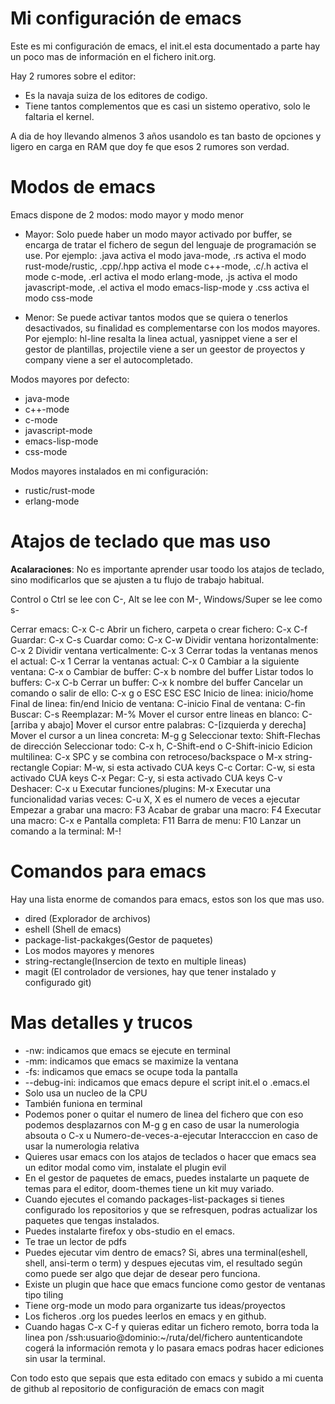 # Mi configuración de emacs

Este es mi configuración de emacs, el init.el esta documentado a parte hay 
un poco mas de información en el fichero init.org.

Hay 2 rumores sobre el editor:

- Es la navaja suiza de los editores de codigo.
- Tiene tantos complementos que es casi un sistemo operativo, solo le 
faltaria el kernel. 

A dia de hoy llevando almenos 3 años usandolo es tan basto de opciones
y ligero en carga en RAM que doy fe que esos 2 rumores son verdad.

# Modos de emacs

Emacs dispone de 2 modos: modo mayor y modo menor
- Mayor: Solo puede haber un modo mayor activado por buffer, se encarga de
		 tratar el fichero de segun del lenguaje de programación se use.
		 Por ejemplo: .java activa el modo java-mode, 
		              .rs activa el modo rust-mode/rustic,
					  .cpp/.hpp activa el mode c++-mode,
					  .c/.h activa el mode c-mode, 
					  .erl activa el modo erlang-mode,
					  .js activa el modo javascript-mode,
					  .el activa el modo emacs-lisp-mode y
					  .css activa el modo css-mode

- Menor: Se puede activar tantos modos que se quiera o tenerlos desactivados,
		 su finalidad es complementarse con los modos mayores. Por ejemplo:
		 hl-line resalta la linea actual,
		 yasnippet viene a ser el gestor de plantillas,
		 projectile viene a ser un geestor de proyectos y
		 company viene a ser el autocompletado.
		 
Modos mayores por defecto: 
- java-mode
- c++-mode
- c-mode
- javascript-mode
- emacs-lisp-mode
- css-mode

Modos mayores instalados en mi configuración:
- rustic/rust-mode
- erlang-mode

# Atajos de teclado que mas uso

__Acalaraciones__: 
No es importante aprender usar toodo los atajos de teclado, sino 
modificarlos que se ajusten a tu flujo de trabajo habitual.

Control o Ctrl se lee con C-, Alt se lee con M-, Windows/Super se lee 
como s-

Cerrar emacs: C-x C-c
Abrir un fichero, carpeta o crear fichero: C-x C-f
Guardar: C-x C-s
Cuardar como: C-x C-w
Dividir ventana horizontalmente: C-x 2
Dividir ventana verticalmente: C-x 3
Cerrar todas la ventanas menos el actual: C-x 1
Cerrar la ventanas actual: C-x 0
Cambiar a la siguiente ventana: C-x o
Cambiar de buffer: C-x b nombre del buffer
Listar todos lo buffers: C-x C-b
Cerrar un buffer: C-x k nombre del buffer
Cancelar un comando o salir de ello: C-x g o ESC ESC ESC
Inicio de linea: inicio/home
Final de linea: fin/end
Inicio de ventana: C-inicio
Final de ventana: C-fin
Buscar: C-s
Reemplazar: M-%
Mover el cursor entre lineas en blanco: C-[arriba y abajo]
Mover el cursor entre palabras: C-[izquierda y derecha]
Mover el cursor a un linea concreta: M-g g
Seleccionar texto: Shift-Flechas de dirección
Seleccionar todo: C-x h, C-Shift-end o C-Shift-inicio
Edicion multilinea: C-x SPC y se combina con retroceso/backspace o 
	                                          M-x string-rectangle
Copiar: M-w, si esta activado CUA keys C-c
Cortar: C-w, si esta activado CUA keys C-x
Pegar: C-y, si esta activado CUA keys C-v
Deshacer: C-x u
Executar funciones/plugins: M-x
Executar una funcionalidad varias veces: C-u X, 
	X es el numero de veces a ejecutar
Empezar a grabar una macro: F3
Acabar de grabar una macro: F4
Executar una macro: C-x e
Pantalla completa: F11
Barra de menu: F10
Lanzar un comando a la terminal: M-!

# Comandos para emacs

Hay una lista enorme de comandos para emacs, estos son los que mas uso.

- dired (Explorador de archivos)
- eshell (Shell de emacs)
- package-list-packakges(Gestor de paquetes)
- Los modos mayores y menores
- string-rectangle(Insercion de texto en multiple lineas)
- magit (El controlador de versiones, hay que tener instalado 
	y configurado git)

# Mas detalles y trucos

- -nw: indicamos que emacs se ejecute en terminal
- -mm: indicamos que emacs se maximize la ventana
- -fs: indicamos que emacs se ocupe toda la pantalla
- --debug-ini: indicamos que emacs depure el script init.el o .emacs.el
- Solo usa un nucleo de la CPU
- También funiona en terminal
- Podemos poner o quitar el numero de linea del fichero que con eso podemos
desplazarnos con M-g g en caso de usar la numerologia absouta o C-x u 
Numero-de-veces-a-ejecutar Interacccion en caso de usar la numerologia relativa
- Quieres usar emacs con los atajos de teclados o hacer que emacs sea un 
editor modal como vim, instalate el plugin evil
- En el gestor de paquetes de emacs, puedes instalarte un paquete de temas para 
el editor, doom-themes tiene un kit muy variado.
- Cuando ejecutes el comando packages-list-packages si tienes configurado los 
repositorios y que se refresquen, podras actualizar los paquetes que tengas 
instalados.
- Puedes instalarte firefox y obs-studio en el emacs.
- Te trae un lector de pdfs
- Puedes ejecutar vim dentro de emacs? Si, abres una terminal(eshell, shell,
ansi-term o term) y despues ejecutas vim, el resultado según como puede 
ser algo que dejar de desear pero funciona.
- Existe un plugin que hace que emacs funcione como gestor de ventanas 
tipo tiling
- Tiene org-mode un modo para organizarte tus ideas/proyectos
- Los ficheros .org los puedes leerlos en emacs y en github.
- Cuando hagas C-x C-f y quieras editar un fichero remoto, borra toda la 
linea pon /ssh:usuario@dominio:~/ruta/del/fichero auntenticandote cogerá
la información remota y lo pasara emacs podras hacer ediciones sin usar la
terminal.

Con todo esto que sepais que esta editado con emacs y subido a mi cuenta
de github al repositorio de configuración de emacs con magit
